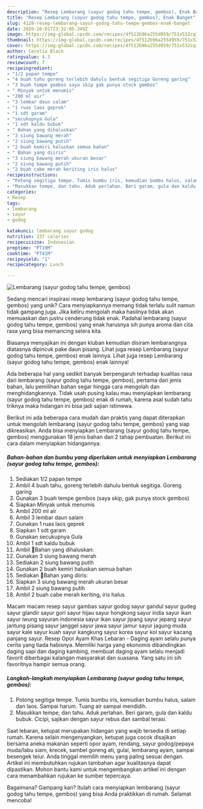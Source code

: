 ```yaml
---
description: "Resep Lembarang (sayur godog tahu tempe, gembos), Enak Banget"
title: "Resep Lembarang (sayur godog tahu tempe, gembos), Enak Banget"
slug: 4128-resep-lembarang-sayur-godog-tahu-tempe-gembos-enak-banget
date: 2020-10-01T23:32:05.349Z
image: https://img-global.cpcdn.com/recipes/4f512b96a255d959/751x532cq70/lembarang-sayur-godog-tahu-tempe-gembos-foto-resep-utama.jpg
thumbnail: https://img-global.cpcdn.com/recipes/4f512b96a255d959/751x532cq70/lembarang-sayur-godog-tahu-tempe-gembos-foto-resep-utama.jpg
cover: https://img-global.cpcdn.com/recipes/4f512b96a255d959/751x532cq70/lembarang-sayur-godog-tahu-tempe-gembos-foto-resep-utama.jpg
author: Cecelia Black
ratingvalue: 4.3
reviewcount: 7
recipeingredient:
- "1/2 papan tempe"
- "4 buah tahu goreng terlebih dahulu bentuk segitiga Goreng garing"
- "3 buah tempe gembos saya skip gak punya stock gembos"
- " Minyak untuk menumis"
- "200 ml air"
- "3 lembar daun salam"
- "1 ruas laos geprek"
- "1 sdt garam"
- "secukupnya Gula"
- "1 sdt kaldu bubuk"
- " Bahan yang dihaluskan"
- "3 siung bawang merah"
- "2 siung bawang putih"
- "2 buah kemiri haluskan semua bahan"
- " Bahan yang diiris"
- "3 siung bawang merah ukuran besar"
- "2 siung bawang putih"
- "2 buah cabe merah keriting iris halus"
recipeinstructions:
- "Potong segitiga tempe. Tumis bumbu iris, kemudian bumbu halus, salam dan laos. Sampai harum. Tuang air sampai mendidih."
- "Masukkan tempe, dan tahu. Aduk perlahan. Beri garam, gula dan kaldu bubuk. Cicipi, sajikan dengan sayur rebus dan sambal terasi."
categories:
- Resep
tags:
- lembarang
- sayur
- godog

katakunci: lembarang sayur godog 
nutrition: 237 calories
recipecuisine: Indonesian
preptime: "PT19M"
cooktime: "PT41M"
recipeyield: "1"
recipecategory: Lunch

---
```



![Lembarang (sayur godog tahu tempe, gembos)](https://img-global.cpcdn.com/recipes/4f512b96a255d959/751x532cq70/lembarang-sayur-godog-tahu-tempe-gembos-foto-resep-utama.jpg)

Sedang mencari inspirasi resep lembarang (sayur godog tahu tempe, gembos) yang unik? Cara menyiapkannya memang tidak terlalu sulit namun tidak gampang juga. Jika keliru mengolah maka hasilnya tidak akan memuaskan dan justru cenderung tidak enak. Padahal lembarang (sayur godog tahu tempe, gembos) yang enak harusnya sih punya aroma dan cita rasa yang bisa memancing selera kita.

Biasanya menyajikan ini dengan kluban kemudian disiram lembarangnya diatasnya dipincuk pake daun pisang. Lihat juga resep Lembarang (sayur godog tahu tempe, gembos) enak lainnya. Lihat juga resep Lembarang (sayur godog tahu tempe, gembos) enak lainnya!

Ada beberapa hal yang sedikit banyak berpengaruh terhadap kualitas rasa dari lembarang (sayur godog tahu tempe, gembos), pertama dari jenis bahan, lalu pemilihan bahan segar hingga cara mengolah dan menghidangkannya. Tidak usah pusing kalau mau menyiapkan lembarang (sayur godog tahu tempe, gembos) enak di rumah, karena asal sudah tahu triknya maka hidangan ini bisa jadi sajian istimewa.


Berikut ini ada beberapa cara mudah dan praktis yang dapat diterapkan untuk mengolah lembarang (sayur godog tahu tempe, gembos) yang siap dikreasikan. Anda bisa menyiapkan Lembarang (sayur godog tahu tempe, gembos) menggunakan 18 jenis bahan dan 2 tahap pembuatan. Berikut ini cara dalam menyiapkan hidangannya.

<!--inarticleads1-->

##### Bahan-bahan dan bumbu yang diperlukan untuk menyiapkan Lembarang (sayur godog tahu tempe, gembos):

1. Sediakan 1/2 papan tempe
1. Ambil 4 buah tahu, goreng terlebih dahulu bentuk segitiga. Goreng garing
1. Gunakan 3 buah tempe gembos (saya skip, gak punya stock gembos)
1. Siapkan  Minyak untuk menumis
1. Ambil 200 ml air
1. Ambil 3 lembar daun salam
1. Gunakan 1 ruas laos geprek
1. Siapkan 1 sdt garam
1. Gunakan secukupnya Gula
1. Ambil 1 sdt kaldu bubuk
1. Ambil  🌺Bahan yang dihaluskan:
1. Gunakan 3 siung bawang merah
1. Sediakan 2 siung bawang putih
1. Gunakan 2 buah kemiri haluskan semua bahan
1. Sediakan  🌺Bahan yang diiris:
1. Siapkan 3 siung bawang merah ukuran besar
1. Ambil 2 siung bawang putih
1. Ambil 2 buah cabe merah keriting, iris halus


Macam macam resep sayur gambas sayur godog sayur gandul sayur gudeg sayur glandir sayur gori sayur hijau sayur hongkong sayur india sayur ikan sayur iwung sayuran indonesia sayur ikan sayur jipang sayur jepang sayur jantung pisang sayur janggel sayur jawa sayur jamur sayur jagung muda sayur kale sayur kuah sayur kangkung sayur korea sayur kol sayur kacang panjang sayur. Resep Opor Ayam Khas Lebaran - Daging ayam selalu punya cerita yang tiada habisnya. Memiliki harga yang ekonomis dibandingkan daging sapi dan daging kambing, membuat daging ayam selalu menjadi favorit diberbagai kalangan masyarakat dan suasana. Yang satu ini sih favoritnya hampir semua orang. 

<!--inarticleads2-->

##### Langkah-langkah menyiapkan Lembarang (sayur godog tahu tempe, gembos):

1. Potong segitiga tempe. Tumis bumbu iris, kemudian bumbu halus, salam dan laos. Sampai harum. Tuang air sampai mendidih.
1. Masukkan tempe, dan tahu. Aduk perlahan. Beri garam, gula dan kaldu bubuk. Cicipi, sajikan dengan sayur rebus dan sambal terasi.


Saat lebaran, ketupat merupakan hidangan yang wajib tersedia di setiap rumah. Karena selain mengenyangkan, ketupat juga cocok disajikan bersama aneka makanan seperti opor ayam, rendang, sayur godog/pepaya muda/labu siam, krecek, sambel goreng ati, gulai, lembarang ayam, sampai besengek telur. Anda tinggal memilih menu yang paling sesuai dengan. Artikel ini membutuhkan rujukan tambahan agar kualitasnya dapat dipastikan. Mohon bantu kami untuk mengembangkan artikel ini dengan cara menambahkan rujukan ke sumber tepercaya. 

Bagaimana? Gampang kan? Itulah cara menyiapkan lembarang (sayur godog tahu tempe, gembos) yang bisa Anda praktikkan di rumah. Selamat mencoba!
